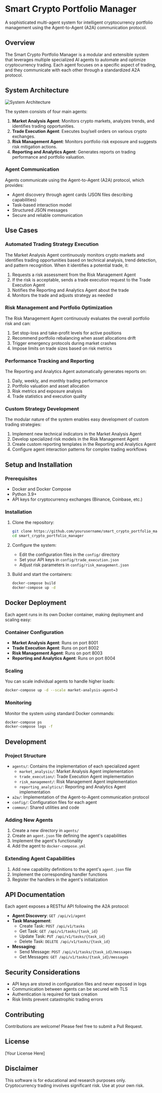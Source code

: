 # Smart Crypto Portfolio Manager

A sophisticated multi-agent system for intelligent cryptocurrency portfolio management using the Agent-to-Agent (A2A) communication protocol.

## Overview

The Smart Crypto Portfolio Manager is a modular and extensible system that leverages multiple specialized AI agents to automate and optimize cryptocurrency trading. Each agent focuses on a specific aspect of trading, and they communicate with each other through a standardized A2A protocol.

## System Architecture

![System Architecture](https://via.placeholder.com/800x400?text=Smart+Crypto+Portfolio+Manager+Architecture)

The system consists of four main agents:

1. **Market Analysis Agent**: Monitors crypto markets, analyzes trends, and identifies trading opportunities.
2. **Trade Execution Agent**: Executes buy/sell orders on various crypto exchanges.
3. **Risk Management Agent**: Monitors portfolio risk exposure and suggests risk mitigation actions.
4. **Reporting and Analytics Agent**: Generates reports on trading performance and portfolio valuation.

### Agent Communication

Agents communicate using the Agent-to-Agent (A2A) protocol, which provides:

- Agent discovery through agent cards (JSON files describing capabilities)
- Task-based interaction model
- Structured JSON messages
- Secure and reliable communication

## Use Cases

### Automated Trading Strategy Execution

The Market Analysis Agent continuously monitors crypto markets and identifies trading opportunities based on technical analysis, trend detection, and pattern recognition. When it identifies a potential trade, it:

1. Requests a risk assessment from the Risk Management Agent
2. If the risk is acceptable, sends a trade execution request to the Trade Execution Agent
3. Notifies the Reporting and Analytics Agent about the trade
4. Monitors the trade and adjusts strategy as needed

### Risk Management and Portfolio Optimization

The Risk Management Agent continuously evaluates the overall portfolio risk and can:

1. Set stop-loss and take-profit levels for active positions
2. Recommend portfolio rebalancing when asset allocations drift
3. Trigger emergency protocols during market crashes
4. Impose limits on trade sizes based on risk metrics

### Performance Tracking and Reporting

The Reporting and Analytics Agent automatically generates reports on:

1. Daily, weekly, and monthly trading performance
2. Portfolio valuation and asset allocation
3. Risk metrics and exposure analysis
4. Trade statistics and execution quality

### Custom Strategy Development

The modular nature of the system enables easy development of custom trading strategies:

1. Implement new technical indicators in the Market Analysis Agent
2. Develop specialized risk models in the Risk Management Agent
3. Create custom reporting templates in the Reporting and Analytics Agent
4. Configure agent interaction patterns for complex trading workflows

## Setup and Installation

### Prerequisites

- Docker and Docker Compose
- Python 3.9+
- API keys for cryptocurrency exchanges (Binance, Coinbase, etc.)

### Installation

1. Clone the repository:
   ```bash
   git clone https://github.com/yourusername/smart_crypto_portfolio_manager.git
   cd smart_crypto_portfolio_manager
   ```

2. Configure the system:
   - Edit the configuration files in the `config/` directory
   - Set your API keys in `config/trade_execution.json`
   - Adjust risk parameters in `config/risk_management.json`

3. Build and start the containers:
   ```bash
   docker-compose build
   docker-compose up -d
   ```

## Docker Deployment

Each agent runs in its own Docker container, making deployment and scaling easy:

### Container Configuration

- **Market Analysis Agent**: Runs on port 8001
- **Trade Execution Agent**: Runs on port 8002
- **Risk Management Agent**: Runs on port 8003
- **Reporting and Analytics Agent**: Runs on port 8004

### Scaling

You can scale individual agents to handle higher loads:

```bash
docker-compose up -d --scale market-analysis-agent=3
```

### Monitoring

Monitor the system using standard Docker commands:

```bash
docker-compose ps
docker-compose logs -f
```

## Development

### Project Structure

- `agents/`: Contains the implementation of each specialized agent
  - `market_analysis/`: Market Analysis Agent implementation
  - `trade_execution/`: Trade Execution Agent implementation
  - `risk_management/`: Risk Management Agent implementation
  - `reporting_analytics/`: Reporting and Analytics Agent implementation
- `a2a/`: Implementation of the Agent-to-Agent communication protocol
- `config/`: Configuration files for each agent
- `common/`: Shared utilities and code

### Adding New Agents

1. Create a new directory in `agents/`
2. Create an `agent.json` file defining the agent's capabilities
3. Implement the agent's functionality
4. Add the agent to `docker-compose.yml`

### Extending Agent Capabilities

1. Add new capability definitions to the agent's `agent.json` file
2. Implement the corresponding handler functions
3. Register the handlers in the agent's initialization

## API Documentation

Each agent exposes a RESTful API following the A2A protocol:

- **Agent Discovery**: `GET /api/v1/agent`
- **Task Management**:
  - Create Task: `POST /api/v1/tasks`
  - Get Task: `GET /api/v1/tasks/{task_id}`
  - Update Task: `PUT /api/v1/tasks/{task_id}`
  - Delete Task: `DELETE /api/v1/tasks/{task_id}`
- **Messaging**:
  - Send Message: `POST /api/v1/tasks/{task_id}/messages`
  - Get Messages: `GET /api/v1/tasks/{task_id}/messages`

## Security Considerations

- API keys are stored in configuration files and never exposed in logs
- Communication between agents can be secured with TLS
- Authentication is required for task creation
- Risk limits prevent catastrophic trading errors

## Contributing

Contributions are welcome! Please feel free to submit a Pull Request.

## License

[Your License Here]

## Disclaimer

This software is for educational and research purposes only. Cryptocurrency trading involves significant risk. Use at your own risk.
